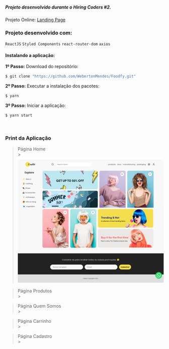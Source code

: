 ##### Projeto desenvolvido durante o Hiring Coders #2.

Projeto Online: <a href="https://landing-page-hiring-coders-2.vercel.app/" target="_blank">Landing Page</a>

### Projeto desenvolvido com:

`ReactJS` `Styled Components` `react-router-dom` `axios`
<br>

#### Instalando a aplicação:

**1º Passo:** Download do repositório:

```sh
$ git clone "https://github.com/WebertonMendes/Foodfy.git"
```

**2º Passo:** Executar a instalação dos pacotes:

```sh
$ yarn
```

**3º Passo:** Iniciar a aplicação:

```sh
$ yarn start
```

<br>

### Print da Aplicação

> Página Home<br> > ![](https://github.com/WebertonMendes/LandingPageHC/blob/main/src/assets/LandingPageHC.png?raw=true)<br>

> Página Produtos<br> > ![]()<br>

> Página Quem Somos<br> > ![]()<br>

> Página Carrinho<br> > ![]()<br>

> Página Cadastro<br> > ![]()<br>
